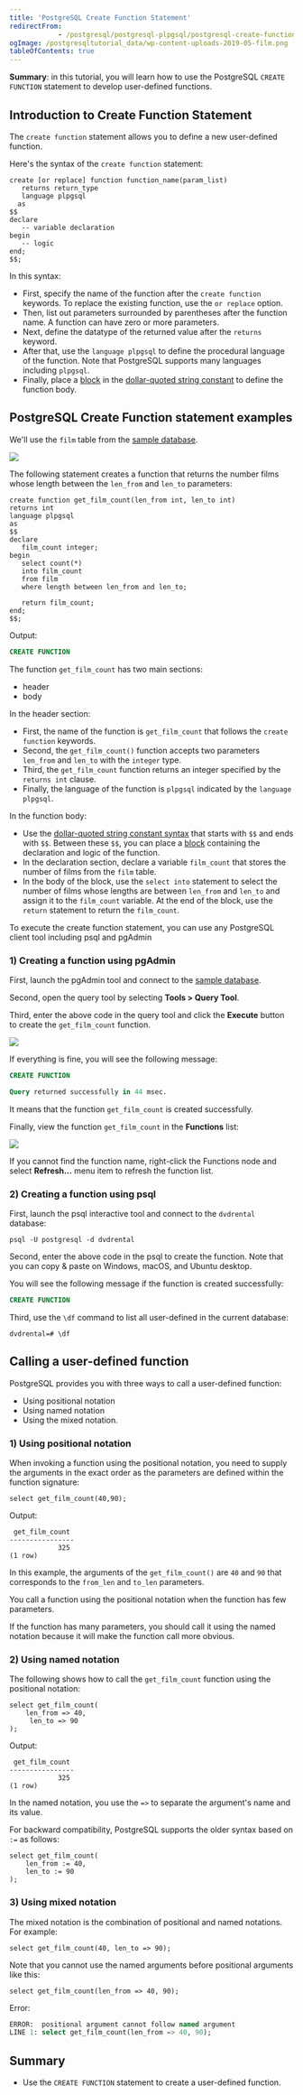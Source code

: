```yaml
---
title: 'PostgreSQL Create Function Statement'
redirectFrom: 
            - /postgresql/postgresql-plpgsql/postgresql-create-function
ogImage: /postgresqltutorial_data/wp-content-uploads-2019-05-film.png
tableOfContents: true
---
```


**Summary**: in this tutorial, you will learn how to use the PostgreSQL `CREATE FUNCTION` statement to develop user-defined functions.

## Introduction to Create Function Statement

The `create function` statement allows you to define a new user-defined function.

Here's the syntax of the `create function` statement:

```
create [or replace] function function_name(param_list)
   returns return_type
   language plpgsql
  as
$$
declare
   -- variable declaration
begin
   -- logic
end;
$$;
```

In this syntax:

- First, specify the name of the function after the `create function` keywords. To replace the existing function, use the `or replace` option.
- Then, list out parameters surrounded by parentheses after the function name. A function can have zero or more parameters.
- Next, define the datatype of the returned value after the `returns` keyword.
- After that, use the `language plpgsql` to define the procedural language of the function. Note that PostgreSQL supports many languages including `plpgsql`.
- Finally, place a [block](/postgresql/postgresql-plpgsql/plpgsql-block-structure) in the [dollar-quoted string constant](/postgresql/postgresql-plpgsql/dollar-quoted-string-constants) to define the function body.

## PostgreSQL Create Function statement examples

We'll use the `film` table from the [sample database](/postgresql/postgresql-getting-started/postgresql-sample-database).

![](/postgresqltutorial_data/wp-content-uploads-2019-05-film.png)

The following statement creates a function that returns the number films whose length between the `len_from` and `len_to` parameters:

```
create function get_film_count(len_from int, len_to int)
returns int
language plpgsql
as
$$
declare
   film_count integer;
begin
   select count(*)
   into film_count
   from film
   where length between len_from and len_to;

   return film_count;
end;
$$;
```

Output:

```sql
CREATE FUNCTION
```

The function `get_film_count` has two main sections:

- header
- body

In the header section:

- First, the name of the function is `get_film_count` that follows the `create function` keywords.
- Second, the `get_film_count()` function accepts two parameters `len_from` and `len_to` with the `integer` type.
- Third, the `get_film_count` function returns an integer specified by the `returns int` clause.
- Finally, the language of the function is `plpgsql` indicated by the `language plpgsql`.

In the function body:

- Use the [dollar-quoted string constant syntax](/postgresql/postgresql-plpgsql/dollar-quoted-string-constants) that starts with `$$` and ends with `$$`. Between these `$$`, you can place a [block](/postgresql/postgresql-plpgsql/plpgsql-block-structure) containing the declaration and logic of the function.
- In the declaration section, declare a variable `film_count` that stores the number of films from the `film` table.
- In the body of the block, use the `select into` statement to select the number of films whose lengths are between `len_from` and `len_to` and assign it to the `film_count` variable. At the end of the block, use the `return` statement to return the `film_count`.

To execute the create function statement, you can use any PostgreSQL client tool including psql and pgAdmin

### 1) Creating a function using pgAdmin

First, launch the pgAdmin tool and connect to the [sample database](/postgresql/postgresql-getting-started/postgresql-sample-database).

Second, open the query tool by selecting **Tools > Query Tool**.

Third, enter the above code in the query tool and click the **Execute** button to create the `get_film_count` function.

![](/postgresqltutorial_data/wp-content-uploads-2020-07-PostgreSQL-Create-Function-example.png)

If everything is fine, you will see the following message:

```sql
CREATE FUNCTION

Query returned successfully in 44 msec.
```

It means that the function `get_film_count` is created successfully.

Finally, view the function `get_film_count` in the **Functions** list:

![](/postgresqltutorial_data/wp-content-uploads-2020-07-PostgreSQL-Create-Function-Function-List.png)

If you cannot find the function name, right-click the Functions node and select **Refresh...** menu item to refresh the function list.

### 2) Creating a function using psql

First, launch the psql interactive tool and connect to the `dvdrental` database:

```
psql -U postgresql -d dvdrental
```

Second, enter the above code in the psql to create the function. Note that you can copy & paste on Windows, macOS, and Ubuntu desktop.

You will see the following message if the function is created successfully:

```sql
CREATE FUNCTION
```

Third, use the `\df` command to list all user-defined in the current database:

```
dvdrental=# \df
```

## Calling a user-defined function

PostgreSQL provides you with three ways to call a user-defined function:

- Using positional notation
- Using named notation
- Using the mixed notation.

### 1) Using positional notation

When invoking a function using the positional notation, you need to supply the arguments in the exact order as the parameters are defined within the function signature:

```
select get_film_count(40,90);
```

Output:

```
 get_film_count
----------------
            325
(1 row)
```

In this example, the arguments of the `get_film_count()` are `40` and `90` that corresponds to the `from_len` and `to_len` parameters.

You call a function using the positional notation when the function has few parameters.

If the function has many parameters, you should call it using the named notation because it will make the function call more obvious.

### 2) Using named notation

The following shows how to call the `get_film_count` function using the positional notation:

```
select get_film_count(
    len_from => 40,
     len_to => 90
);
```

Output:

```
 get_film_count
----------------
            325
(1 row)
```

In the named notation, you use the `=>` to separate the argument's name and its value.

For backward compatibility, PostgreSQL supports the older syntax based on `:=` as follows:

```
select get_film_count(
    len_from := 40,
    len_to := 90
);
```

### 3) Using mixed notation

The mixed notation is the combination of positional and named notations. For example:

```
select get_film_count(40, len_to => 90);
```

Note that you cannot use the named arguments before positional arguments like this:

```
select get_film_count(len_from => 40, 90);
```

Error:

```sql
ERROR:  positional argument cannot follow named argument
LINE 1: select get_film_count(len_from => 40, 90);
```

## Summary

- Use the `CREATE FUNCTION` statement to create a user-defined function.
